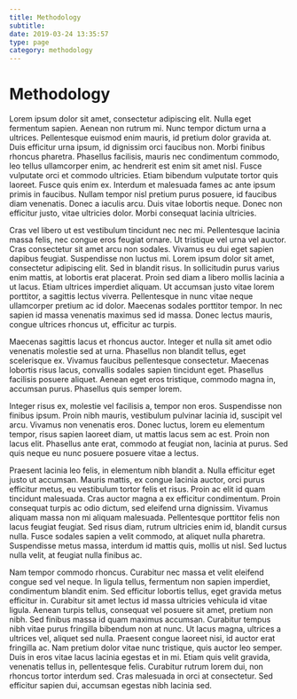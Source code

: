 ```yaml
---
title: Methodology
subtitle:
date: 2019-03-24 13:35:57
type: page
category: methodology
---
```


# Methodology

Lorem ipsum dolor sit amet, consectetur adipiscing elit. Nulla eget fermentum sapien. Aenean non rutrum mi. Nunc tempor dictum urna a ultrices. Pellentesque euismod enim mauris, id pretium dolor gravida at. Duis efficitur urna ipsum, id dignissim orci faucibus non. Morbi finibus rhoncus pharetra. Phasellus facilisis, mauris nec condimentum commodo, leo tellus ullamcorper enim, ac hendrerit est enim sit amet nisl. Fusce vulputate orci et commodo ultricies. Etiam bibendum vulputate tortor quis laoreet. Fusce quis enim ex. Interdum et malesuada fames ac ante ipsum primis in faucibus. Nullam tempor nisl pretium purus posuere, id faucibus diam venenatis. Donec a iaculis arcu. Duis vitae lobortis neque. Donec non efficitur justo, vitae ultricies dolor. Morbi consequat lacinia ultricies.

Cras vel libero ut est vestibulum tincidunt nec nec mi. Pellentesque lacinia massa felis, nec congue eros feugiat ornare. Ut tristique vel urna vel auctor. Cras consectetur sit amet arcu non sodales. Vivamus eu dui eget sapien dapibus feugiat. Suspendisse non luctus mi. Lorem ipsum dolor sit amet, consectetur adipiscing elit. Sed in blandit risus. In sollicitudin purus varius enim mattis, at lobortis erat placerat. Proin sed diam a libero mollis lacinia a ut lacus. Etiam ultrices imperdiet aliquam. Ut accumsan justo vitae lorem porttitor, a sagittis lectus viverra. Pellentesque in nunc vitae neque ullamcorper pretium ac id dolor. Maecenas sodales porttitor tempor. In nec sapien id massa venenatis maximus sed id massa. Donec lectus mauris, congue ultrices rhoncus ut, efficitur ac turpis.

Maecenas sagittis lacus et rhoncus auctor. Integer et nulla sit amet odio venenatis molestie sed at urna. Phasellus non blandit tellus, eget scelerisque ex. Vivamus faucibus pellentesque consectetur. Maecenas lobortis risus lacus, convallis sodales sapien tincidunt eget. Phasellus facilisis posuere aliquet. Aenean eget eros tristique, commodo magna in, accumsan purus. Phasellus quis semper lorem.

Integer risus ex, molestie vel facilisis a, tempor non eros. Suspendisse non finibus ipsum. Proin nibh mauris, vestibulum pulvinar lacinia id, suscipit vel arcu. Vivamus non venenatis eros. Donec luctus, lorem eu elementum tempor, risus sapien laoreet diam, ut mattis lacus sem ac est. Proin non lacus elit. Phasellus ante erat, commodo at feugiat non, lacinia at purus. Sed quis neque eu nunc posuere posuere vitae a lectus.

Praesent lacinia leo felis, in elementum nibh blandit a. Nulla efficitur eget justo ut accumsan. Mauris mattis, ex congue lacinia auctor, orci purus efficitur metus, eu vestibulum tortor felis et risus. Proin ac elit id quam tincidunt malesuada. Cras auctor magna a ex efficitur condimentum. Proin consequat turpis ac odio dictum, sed eleifend urna dignissim. Vivamus aliquam massa non mi aliquam malesuada. Pellentesque porttitor felis non lacus feugiat feugiat. Sed risus diam, rutrum ultricies enim id, blandit cursus nulla. Fusce sodales sapien a velit commodo, at aliquet nulla pharetra. Suspendisse metus massa, interdum id mattis quis, mollis ut nisl. Sed luctus nulla velit, at feugiat nulla finibus ac.

Nam tempor commodo rhoncus. Curabitur nec massa et velit eleifend congue sed vel neque. In ligula tellus, fermentum non sapien imperdiet, condimentum blandit enim. Sed efficitur lobortis tellus, eget gravida metus efficitur in. Curabitur sit amet lectus id massa ultricies vehicula id vitae ligula. Aenean turpis tellus, consequat vel posuere sit amet, pretium non nibh. Sed finibus massa id quam maximus accumsan. Curabitur tempus nibh vitae purus fringilla bibendum non at nunc. Ut lacus magna, ultrices a ultrices vel, aliquet sed nulla. Praesent congue laoreet nisi, id auctor erat fringilla ac. Nam pretium dolor vitae nunc tristique, quis auctor leo semper. Duis in eros vitae lacus lacinia egestas et in mi. Etiam quis velit gravida, venenatis tellus in, pellentesque felis. Curabitur rutrum lorem dui, non rhoncus tortor interdum sed. Cras malesuada in orci at consectetur. Sed efficitur sapien dui, accumsan egestas nibh lacinia sed.
